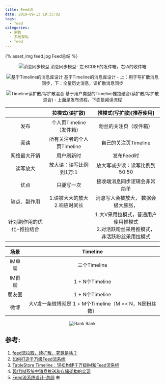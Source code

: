```yaml
---
title: Feed流
date: 2019-09-13 19:35:02
tags:
  - feed
categories:
  - 架构
  - 系统架构
  - feed 
---
```


<p></p>
<!-- more -->

{% asset_img   feed.jpg  Feed总结  %}

<div style="text-align: center;">

![消息同步模型](https://user-images.githubusercontent.com/5608425/65018148-fa3b8700-d95a-11e9-865d-040c86263ef5.png)
消息同步模型- 左:BCDEF的发件箱，右:A的收件箱

![基于Timeline的消息库设计](https://user-images.githubusercontent.com/5608425/65019405-b6964c80-d95d-11e9-88a6-395dc2c888e7.png)
基于Timeline的消息库设计 - 上：用于写扩散消息同步，下：全量历史消息，读扩散消息同步


![Timeline读扩散/写扩散混合](https://user-images.githubusercontent.com/5608425/65009396-16312f80-d93f-11e9-9f1f-5beb374034d2.png)
基于用户类型的Timeline推拉结合(读扩散/写扩散混合) - 上面是发布流程，下面是阅读流程
</div>


| |拉模式(读扩散)	| 推模式(写扩散)[推荐使用]|
|:---:|:---:|:---:|
|发布	| 个人页Timeline（发件箱）	| 粉丝的关注页（收件箱）| 
|阅读	|所有关注者的个人页Timeline	|自己的关注页Timeline| 
|网络最大开销	  | 用户刷新时	| 发布Feed时 |
|读写放大	  | 放大读：读写比例到1万:1	| 放大写减少读：读写比例到50:50 |
|优点| 只要写一次 |接收端消息同步逻辑会非常简单|
|缺点、副作用| 1.读被大大的放大<br> 2.响应时间长 | 消息写入会被放大， 数据会极大膨胀，|
|针对副作用的优化-推拉结合||1.大V采用拉模式，普通用户使用推模式<br>2.对活跃粉丝采用推模式，非活跃粉丝采用拉模式|


|场景 | Timeline | 
|:---:|:---:|
|IM单聊	|三个Timeline 	|  
|IM群聊	|1 + N个Timeline	| 
|朋友圈	|1 + N个Timeline 	| 
|微博	|大V发一条微博就是 1 + M个Timeline（M << N，N是粉丝数） 	| 


<div style="text-align: center;">

![Rank](https://user-images.githubusercontent.com/5608425/65016689-792ec080-d957-11e9-9834-6a3d5c93e647.png)
Rank
</div>

## 参考:

1. [feed流拉取，读扩散，究竟是啥？](https://mp.weixin.qq.com/s/HC9Ucdfih24jXY6lCAv40g)
2. [如何打造千万级Feed流系统](https://yq.aliyun.com/articles/224132?spm=a2c4e.11153940.0.0.280655b2Qo0T2I)
3. [TableStore Timeline：轻松构建千万级IM和Feed流系统](https://yq.aliyun.com/articles/319138?spm=a2c4e.11153940.0.0.206d1844pmn4zn)
4. [现代IM系统中消息推送和存储架构的实现](https://yq.aliyun.com/articles/253242)
5. [Feed流系统设计-总纲](https://yq.aliyun.com/articles/706808) 未

